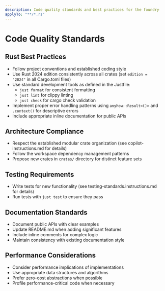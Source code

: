 ```yaml
---
description: Code quality standards and best practices for the foundry-code project
applyTo: "**/*.rs"
---
```


# Code Quality Standards

## Rust Best Practices
- Follow project conventions and established coding style
- Use Rust 2024 edition consistently across all crates (set `edition = "2024"` in all Cargo.toml files)
- Use standard development tools as defined in the Justfile:
  - `just format` for consistent formatting
  - `just lint` for clippy linting
  - `just check` for cargo check validation
- Implement proper error handling patterns using `anyhow::Result<()>` and `.context()` for descriptive errors
- Include appropriate inline documentation for public APIs

## Architecture Compliance
- Respect the established modular crate organization (see copilot-instructions.md for details)
- Follow the workspace dependency management patterns
- Propose new crates in `crates/` directory for distinct feature sets

## Testing Requirements
- Write tests for new functionality (see testing-standards.instructions.md for details)
- Run tests with `just test` to ensure they pass

## Documentation Standards
- Document public APIs with clear examples
- Update README.md when adding significant features
- Include inline comments for complex logic
- Maintain consistency with existing documentation style

## Performance Considerations
- Consider performance implications of implementations
- Use appropriate data structures and algorithms
- Prefer zero-cost abstractions when possible
- Profile performance-critical code when necessary
